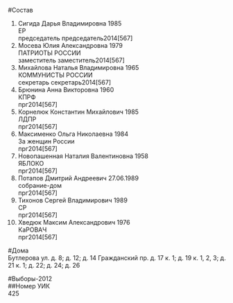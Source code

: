 #Состав  
1. Сигида Дарья Владимировна 1985  
    ЕР  
    председатель председатель2014[567]  
2. Мосева Юлия Александровна 1979  
    ПАТРИОТЫ РОССИИ  
    заместитель заместитель2014[567]  
3. Михайлова Наталья Владимировна 1965  
    КОММУНИСТЫ РОССИИ  
    секретарь секретарь2014[567]  
4. Брюнина Анна Викторовна 1960  
    КПРФ  
    прг2014[567]  
5. Корнелюк Константин Михайлович 1985  
    ЛДПР  
    прг2014[567]  
6. Максименко Ольга Николаевна 1984  
    За женщин России  
    прг2014[567]  
7. Новопашенная Наталия Валентиновна 1958  
    ЯБЛОКО  
    прг2014[567]  
8. Потапов Дмитрий Андреевич 27.06.1989  
    собрание-дом  
    прг2014[567]  
9. Тихонов Сергей Владимирович 1989  
    СР  
    прг2014[567]  
10. Хведюк Максим Александрович 1976  
    КаРОВАЧ  
    прг2014[567]  
  
#Дома  
Бутлерова ул. д. 8; д. 12; д. 14 Гражданский пр. д. 17 к. 1; д. 19 к. 1, 2, 3; д. 21 к. 1; д. 22; д. 24; д. 26  
  
#Выборы-2012  
##Номер УИК  
425  
